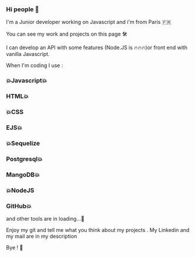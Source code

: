 ### Hi people 👋

I'm a Junior developer working on Javascript and i'm from Paris :fr: 

You can see my work and projects on this page :hammer_and_wrench:

I can develop an API with some features (Node.JS is :fire::fire::fire:)or front end with vanilla Javascript.

When I'm coding I use :

###  :boom:Javascript:boom:
###   HTML:boom:
###  :boom:CSS
###   EJS:boom:
###  :boom:Sequelize
###   Postgresql:boom:
###   MangoDB:boom:
###  :boom:NodeJS
###   GitHub:boom:

and other tools are in loading...:construction:

Enjoy my git and tell me what you think about my projects . My Linkedin and my mail are in my description 

Bye ! :wave:

<!--
**Badara-Seydi/Badara-Seydi** is a ✨ _special_ ✨ repository because its `README.md` (this file) appears on your GitHub profile.

Here are some ideas to get you started:

- 🔭 I’m currently working on ...
- 🌱 I’m currently learning ...
- 👯 I’m looking to collaborate on ...
- 🤔 I’m looking for help with ...
- 💬 Ask me about ...
- 📫 How to reach me: ...
- 😄 Pronouns: ...
- ⚡ Fun fact: ...
-->
